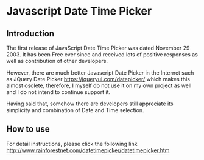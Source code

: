 # Javascript Date Time Picker
## Introduction
The first release of JavaScript Date Time Picker was dated November 29 2003. 
It has been Free ever since and received lots of positive responses as well as contribution of other developers. 

However, there are much better Javascript Date Picker in the Internet such as JQuery Date Picker https://jqueryui.com/datepicker/ 
which makes this almost osolete, therefore, I myself do not use it on my own project as well and I do not intend to continue support it.

Having said that, somehow there are developers still appreciate its simplicity and combination of Date and Time selection.

## How to use
For detail instructions, please click the following link
http://www.rainforestnet.com/datetimepicker/datetimepicker.htm